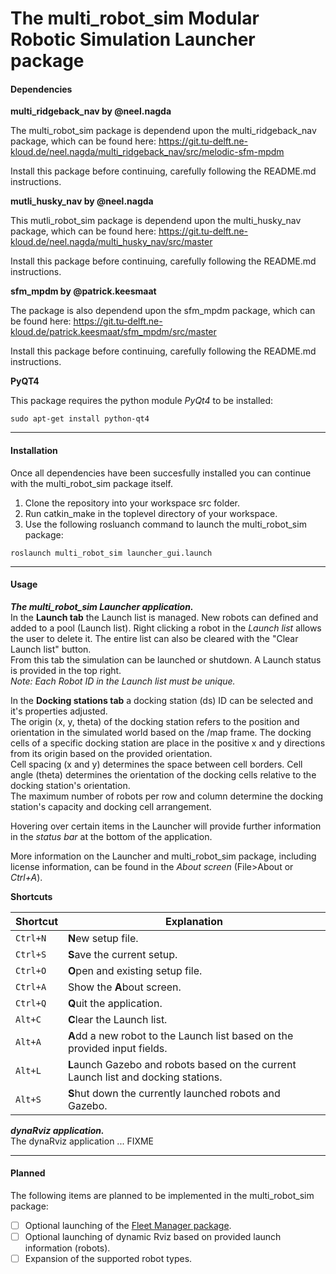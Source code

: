 # The multi_robot_sim Modular Robotic Simulation Launcher package



#### Dependencies
**multi_ridgeback_nav by @neel.nagda**

The multi_robot_sim package is dependend upon the multi_ridgeback_nav package, which can be found here: https://git.tu-delft.ne-kloud.de/neel.nagda/multi_ridgeback_nav/src/melodic-sfm-mpdm

Install this package before continuing, carefully following the README.md instructions. 

**mutli_husky_nav by @neel.nagda**

This mutli_robot_sim package is dependend upon the multi_husky_nav package, which can be found here:
https://git.tu-delft.ne-kloud.de/neel.nagda/multi_husky_nav/src/master

Install this package before continuing, carefully following the README.md instructions.

**sfm_mpdm by @patrick.keesmaat**

The package is also dependend upon the sfm_mpdm package, which can be found here:
https://git.tu-delft.ne-kloud.de/patrick.keesmaat/sfm_mpdm/src/master

Install this package before continuing, carefully following the README.md instructions.

**PyQT4**

This package requires the python module *PyQt4* to be installed:

```console
sudo apt-get install python-qt4
```

---

#### Installation
Once all dependencies have been succesfully installed you can continue with the multi_robot_sim package itself.

1. Clone the repository into your workspace src folder. 
2. Run catkin_make in the toplevel directory of your workspace.
3. Use the following rosluanch command to launch the multi_robot_sim package: 

```console
roslaunch multi_robot_sim launcher_gui.launch 
```


---


#### Usage
***The multi_robot_sim Launcher application.***<br/>
In the **Launch tab** the Launch list is managed. New robots can defined and added to a pool (Launch list). Right clicking a robot in the *Launch list* allows the user to delete it. The entire list can also be cleared with the "Clear Launch list" button.<br/>
From this tab the simulation can be launched or shutdown. A Launch status is provided in the top right.<br/>
*Note: Each Robot ID in the Launch list must be unique.* <br/>

In the **Docking stations tab** a docking station (ds) ID can be selected and it's properties adjusted. <br/>
The origin (x, y, theta) of the docking station refers to the position and orientation in the simulated world based on the /map frame.
The docking cells of a specific docking station are place in the positive x and y directions from its origin based on the provided orientation. <br/>
Cell spacing (x and y) determines the space between cell borders. Cell angle (theta) determines the orientation of the docking cells relative to the docking station's orientation.<br/>
The maximum number of robots per row and column determine the docking station's capacity and docking cell arrangement.
<br/>

Hovering over certain items in the Launcher will provide further information in the *status bar* at the bottom of the application.

More information on the Launcher and multi_robot_sim package, including license information, can be found in the *About screen* (File>About or *Ctrl+A*).

**Shortcuts**

Shortcut | Explanation
-------- | ------------
`Ctrl+N` | **N**ew setup file.
`Ctrl+S` | **S**ave the current setup.
`Ctrl+O` | **O**pen and existing setup file.
`Ctrl+A` | Show the **A**bout screen.
`Ctrl+Q` | **Q**uit the application.
`Alt+C` | **C**lear the Launch list.
`Alt+A` | **A**dd a new robot to the Launch list based on the provided input fields.
`Alt+L `| **L**aunch Gazebo and robots based on the current Launch list and docking stations.
`Alt+S `| **S**hut down the currently launched robots and Gazebo.


***dynaRviz application.***<br/>
The dynaRviz application ... FIXME
<br/>


---

#### Planned
The following items are planned to be implemented in the multi_robot_sim package:

- [ ] Optional launching of the [Fleet Manager package](https://git.tu-delft.ne-kloud.de/denis.zatyagov/simple_sim/src/multi-test).
- [ ] Optional launching of dynamic Rviz based on provided launch information (robots).
- [ ] Expansion of the supported robot types.
